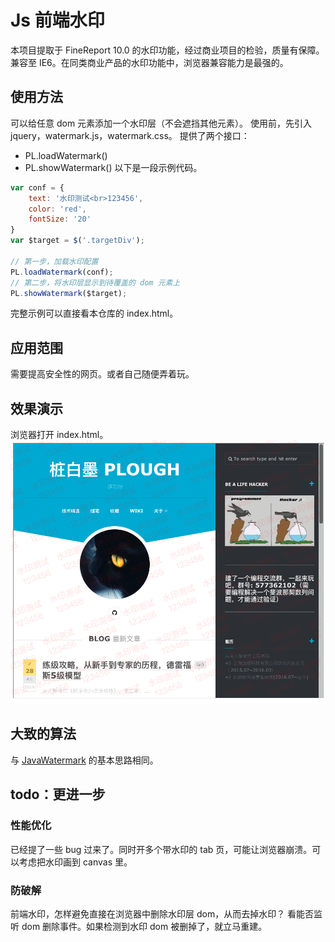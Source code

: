 # Js 前端水印

本项目提取于 FineReport 10.0 的水印功能，经过商业项目的检验，质量有保障。
兼容至 IE6。在同类商业产品的水印功能中，浏览器兼容能力是最强的。

## 使用方法
可以给任意 dom 元素添加一个水印层（不会遮挡其他元素）。
使用前，先引入 jquery，watermark.js，watermark.css。
提供了两个接口：
- PL.loadWatermark()
- PL.showWatermark()
以下是一段示例代码。
```js
var conf = {
    text: '水印测试<br>123456',
    color: 'red',
    fontSize: '20'
}
var $target = $('.targetDiv');

// 第一步，加载水印配置
PL.loadWatermark(conf);
// 第二步，将水印层显示到待覆盖的 dom 元素上
PL.showWatermark($target);
```

完整示例可以直接看本仓库的 index.html。

## 应用范围
需要提高安全性的网页。或者自己随便弄着玩。

## 效果演示
浏览器打开 index.html。
![](https://raw.githubusercontent.com/plough/JsWatermark/master/img/watermarkDemo.png)

## 大致的算法
与 [JavaWatermark](https://github.com/plough/JavaWatermark) 的基本思路相同。

## todo：更进一步
### 性能优化
已经提了一些 bug 过来了。同时开多个带水印的 tab 页，可能让浏览器崩溃。可以考虑把水印画到 canvas 里。
### 防破解
前端水印，怎样避免直接在浏览器中删除水印层 dom，从而去掉水印？
看能否监听 dom 删除事件。如果检测到水印 dom 被删掉了，就立马重建。
